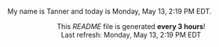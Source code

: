My name is Tanner and today is Monday, May 13, 2:19 PM EDT.

<p align="center">This <i>README</i> file is generated <b>every 3 hours</b>!</br>Last refresh: Monday, May 13, 2:19 PM EDT<br /></p>

